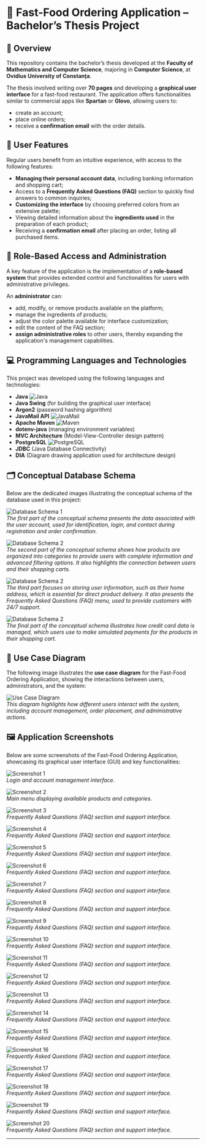 # 🍔 Fast-Food Ordering Application – Bachelor’s Thesis Project

## 📄 Overview

This repository contains the bachelor’s thesis developed at the **Faculty of Mathematics and Computer Science**, majoring in **Computer Science**, at **Ovidius University of Constanța**.

The thesis involved writing over **70 pages** and developing a **graphical user interface** for a fast-food restaurant. The application offers functionalities similar to commercial apps like **Spartan** or **Glovo**, allowing users to:

- create an account;
- place online orders;
- receive a **confirmation email** with the order details.

## 👤 User Features

Regular users benefit from an intuitive experience, with access to the following features:

- **Managing their personal account data**, including banking information and shopping cart;
- Access to a **Frequently Asked Questions (FAQ)** section to quickly find answers to common inquiries;
- **Customizing the interface** by choosing preferred colors from an extensive palette;
- Viewing detailed information about the **ingredients used** in the preparation of each product;
- Receiving a **confirmation email** after placing an order, listing all purchased items.

## 🔐 Role-Based Access and Administration

A key feature of the application is the implementation of a **role-based system** that provides extended control and functionalities for users with administrative privileges.

An **administrator** can:

- add, modify, or remove products available on the platform;
- manage the ingredients of products;
- adjust the color palette available for interface customization;
- edit the content of the FAQ section;
- **assign administrative roles** to other users, thereby expanding the application's management capabilities.

## 💻 Programming Languages and Technologies

This project was developed using the following languages and technologies:

- **Java** ![Java](https://img.shields.io/badge/Java-ED8B00?style=flat&logo=java&logoColor=white)
- **Java Swing** (for building the graphical user interface)
- **Argon2** (password hashing algorithm)
- **JavaMail API** ![JavaMail](https://img.shields.io/badge/JavaMail-007396?style=flat&logo=java&logoColor=white)
- **Apache Maven** ![Maven](https://img.shields.io/badge/Apache_Maven-C71A36?style=flat&logo=apache-maven&logoColor=white)
- **dotenv-java** (managing environment variables)
- **MVC Architecture** (Model-View-Controller design pattern)
- **PostgreSQL** ![PostgreSQL](https://img.shields.io/badge/PostgreSQL-336791?style=flat&logo=postgresql&logoColor=white)
- **JDBC** (Java Database Connectivity)
- **DIA** (Diagram drawing application used for architecture design)

## 🗂️ Conceptual Database Schema

Below are the dedicated images illustrating the conceptual schema of the database used in this project:

![Database Schema 1](https://github.com/aaiant/IT-application-for-managing-a-fast-food-restaurant/blob/main/docs-images/Database/Part%20I.png)  
*The first part of the conceptual schema presents the data associated with the user account, used for identification, login, and contact during registration and order confirmation.*

![Database Schema 2](https://github.com/aaiant/IT-application-for-managing-a-fast-food-restaurant/blob/main/docs-images/Database/Part%20II.png)  
*The second part of the conceptual schema shows how products are organized into categories to provide users with complete information and advanced filtering options. It also highlights the connection between users and their shopping carts.*

![Database Schema 2](https://github.com/aaiant/IT-application-for-managing-a-fast-food-restaurant/blob/main/docs-images/Database/Part%20III.png)  
*The third part focuses on storing user information, such as their home address, which is essential for direct product delivery. It also presents the Frequently Asked Questions (FAQ) menu, used to provide customers with 24/7 support.*

![Database Schema 2](https://github.com/aaiant/IT-application-for-managing-a-fast-food-restaurant/blob/main/docs-images/Database/Part%20IV.png)  
*The final part of the conceptual schema illustrates how credit card data is managed, which users use to make simulated payments for the products in their shopping cart.*

## 🎯 Use Case Diagram

The following image illustrates the **use case diagram** for the Fast-Food Ordering Application, showing the interactions between users, administrators, and the system:

![Use Case Diagram](https://github.com/aaiant/IT-application-for-managing-a-fast-food-restaurant/blob/main/docs-images/UML%20Diagram/Use_case_diagram.png)  
*This diagram highlights how different users interact with the system, including account management, order placement, and administrative actions.*

## 🖼️ Application Screenshots

Below are some screenshots of the Fast-Food Ordering Application, showcasing its graphical user interface (GUI) and key functionalities:

![Screenshot 1](https://github.com/aaiant/IT-application-for-managing-a-fast-food-restaurant/blob/main/docs-images/App/Login/Registration.png)  
*Login and account management interface.*

![Screenshot 2](https://github.com/aaiant/IT-application-for-managing-a-fast-food-restaurant/blob/main/docs-images/App/Login/Login.png)  
*Main menu displaying available products and categories.*

![Screenshot 3](https://github.com/aaiant/IT-application-for-managing-a-fast-food-restaurant/blob/main/docs-images/App/Menu/Coffee.png)  
*Frequently Asked Questions (FAQ) section and support interface.*

![Screenshot 4](https://github.com/aaiant/IT-application-for-managing-a-fast-food-restaurant/blob/main/docs-images/App/Menu/Product_details_2.png)  
*Frequently Asked Questions (FAQ) section and support interface.*

![Screenshot 5](https://github.com/aaiant/IT-application-for-managing-a-fast-food-restaurant/blob/main/docs-images/App/Menu/Product_details.png)  
*Frequently Asked Questions (FAQ) section and support interface.*

![Screenshot 6](https://github.com/aaiant/IT-application-for-managing-a-fast-food-restaurant/blob/main/docs-images/App/Menu/Add_product.png)  
*Frequently Asked Questions (FAQ) section and support interface.*

![Screenshot 7](https://github.com/aaiant/IT-application-for-managing-a-fast-food-restaurant/blob/main/docs-images/App/Menu/Add_product.png)  
*Frequently Asked Questions (FAQ) section and support interface.*

![Screenshot 8](https://github.com/aaiant/IT-application-for-managing-a-fast-food-restaurant/blob/main/docs-images/App/Menu%20Bar/Shawarma_menu.png)  
*Frequently Asked Questions (FAQ) section and support interface.*

![Screenshot 9](https://github.com/aaiant/IT-application-for-managing-a-fast-food-restaurant/blob/main/docs-images/App/Menu%20Bar/Account%20menu.png)  
*Frequently Asked Questions (FAQ) section and support interface.*

![Screenshot 10](https://github.com/aaiant/IT-application-for-managing-a-fast-food-restaurant/blob/main/docs-images/App/Menu%20Bar/Order_placement_menu.png)  
*Frequently Asked Questions (FAQ) section and support interface.*

![Screenshot 11](https://github.com/aaiant/IT-application-for-managing-a-fast-food-restaurant/blob/main/docs-images/App/Appearance/Appearance_settings.png)  
*Frequently Asked Questions (FAQ) section and support interface.*

![Screenshot 12](https://github.com/aaiant/IT-application-for-managing-a-fast-food-restaurant/blob/main/docs-images/App/Profile/Profile_menu.png)  
*Frequently Asked Questions (FAQ) section and support interface.*

![Screenshot 13](https://github.com/aaiant/IT-application-for-managing-a-fast-food-restaurant/blob/main/docs-images/App/Roles/Roles_menu.png)  
*Frequently Asked Questions (FAQ) section and support interface.*

![Screenshot 14](https://github.com/aaiant/IT-application-for-managing-a-fast-food-restaurant/blob/main/docs-images/App/Q%26A/Questions_menu.png)  
*Frequently Asked Questions (FAQ) section and support interface.*

![Screenshot 15](https://github.com/aaiant/IT-application-for-managing-a-fast-food-restaurant/blob/main/docs-images/App/Q%26A/Question_settings_menu.png)  
*Frequently Asked Questions (FAQ) section and support interface.*

![Screenshot 16](https://github.com/aaiant/IT-application-for-managing-a-fast-food-restaurant/blob/main/docs-images/App/Q%26A/Sample_answer.png)  
*Frequently Asked Questions (FAQ) section and support interface.*

![Screenshot 17](https://github.com/aaiant/IT-application-for-managing-a-fast-food-restaurant/blob/main/docs-images/App/Q%26A/Answer_settings_menu.png)  
*Frequently Asked Questions (FAQ) section and support interface.*

![Screenshot 18](https://github.com/aaiant/IT-application-for-managing-a-fast-food-restaurant/blob/main/docs-images/App/Shopping%20Cart/Shopping_cart.png)  
*Frequently Asked Questions (FAQ) section and support interface.*

![Screenshot 19](https://github.com/aaiant/IT-application-for-managing-a-fast-food-restaurant/blob/main/docs-images/App/Shopping%20Cart/Place_order.png)  
*Frequently Asked Questions (FAQ) section and support interface.*

![Screenshot 20](https://github.com/aaiant/IT-application-for-managing-a-fast-food-restaurant/blob/main/docs-images/App/Email/Email_confirmation.png)  
*Frequently Asked Questions (FAQ) section and support interface.*

---
